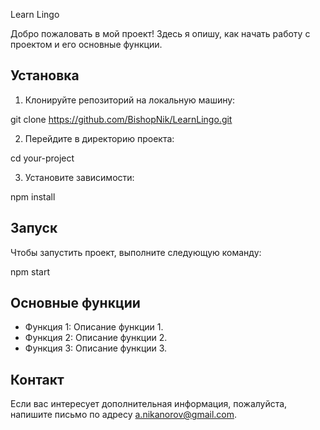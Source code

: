 Learn Lingo

Добро пожаловать в мой проект! Здесь я опишу, как начать работу с проектом и его основные функции.

## Установка

1. Клонируйте репозиторий на локальную машину:

git clone https://github.com/BishopNik/LearnLingo.git

2. Перейдите в директорию проекта:

cd your-project

3. Установите зависимости:

npm install

## Запуск

Чтобы запустить проект, выполните следующую команду:

npm start

## Основные функции

- Функция 1: Описание функции 1.
- Функция 2: Описание функции 2.
- Функция 3: Описание функции 3.

## Контакт

Если вас интересует дополнительная информация, пожалуйста, напишите письмо по адресу a.nikanorov@gmail.com.
